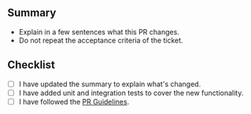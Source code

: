 
## Summary

- Explain in a few sentences what this PR changes.
- Do not repeat the acceptance criteria of the ticket.

## Checklist

- [ ] I have updated the summary to explain what's changed.
- [ ] I have added unit and integration tests to cover the new functionality.
- [ ] I have followed the [PR Guidelines](https://timebyping.atlassian.net/wiki/spaces/E/pages/1629126657/Pull+Request+PR+Guidelines).

